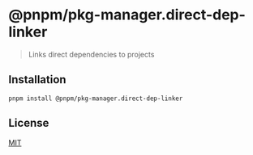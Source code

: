 # @pnpm/pkg-manager.direct-dep-linker

> Links direct dependencies to projects

## Installation

```
pnpm install @pnpm/pkg-manager.direct-dep-linker
```

## License

[MIT](LICENSE)
